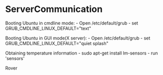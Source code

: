 ServerCommunication
===================

Booting Ubuntu in cmdline mode:
    - Open /etc/default/grub
    - set GRUB_CMDLINE_LINUX_DEFAULT="text"

Booting Ubuntu in GUI mode(X server):
    - Open /etc/default/grub
    - set GRUB_CMDLINE_LINUX_DEFAULT="quiet splash"

Obtaining temperature information
    - sudo apt-get install lm-sensors
    - run 'sensors'


Rover
